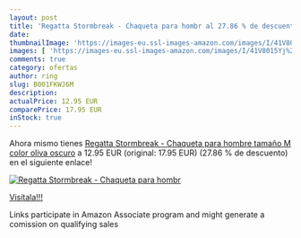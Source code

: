 ```yaml
---
layout: post
title: 'Regatta Stormbreak - Chaqueta para hombr al 27.86 % de descuento'
date: 
thumbnailImage: 'https://images-eu.ssl-images-amazon.com/images/I/41V8015Yj%2BL._SL200_.jpg'
images: [ 'https://images-eu.ssl-images-amazon.com/images/I/41V8015Yj%2BL._SL200_.jpg' ]
comments: true
category: ofertas
author: ring
slug: B001FKWJ6M
description:
actualPrice: 12.95 EUR
comparePrice: 17.95 EUR
inStock: true
---
```


Ahora mismo tienes [Regatta Stormbreak - Chaqueta para hombre  tamaño M  color oliva oscuro](https://www.amazon.es/dp/B001FKWJ6M/?tag=tolees-21) a 12.95 EUR (original: 17.95 EUR) (27.86 %  de descuento) en el siguiente enlace!

[![Regatta Stormbreak - Chaqueta para hombr](https://images-eu.ssl-images-amazon.com/images/I/41V8015Yj%2BL._SL200_.jpg)](https://www.amazon.es/dp/B001FKWJ6M/?tag=tolees-21)

[Visítala!!!](https://www.amazon.es/dp/B001FKWJ6M/?tag=tolees-21)

Links participate in Amazon Associate program and might generate a comission on qualifying sales
